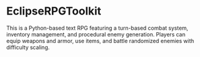 # EclipseRPGToolkit
This is a Python-based text RPG featuring a turn-based combat system, inventory management, and procedural enemy generation. Players can equip weapons and armor, use items, and battle randomized enemies with difficulty scaling.

